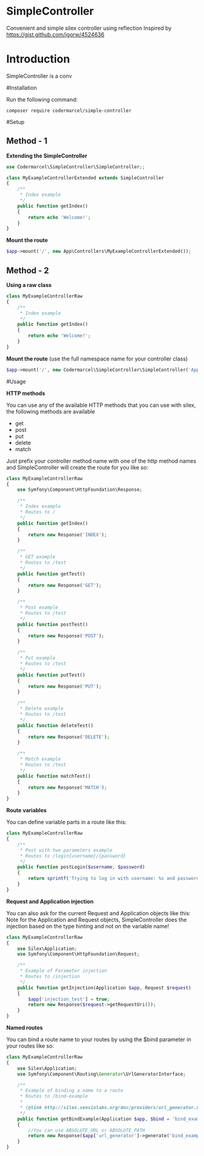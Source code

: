 # SimpleController
Convenient and simple silex controller using reflection
Inspired by https://gist.github.com/igorw/4524636

# Introduction

SimpleController is a conv

#Installation

Run the following command:

```shell
composer require codermarcel/simple-controller
```

#Setup

## Method - 1

**Extending the SimpleController**

```php
use Codermarcel\SimpleController\SimpleController;;

class MyExampleControllerExtended extends SimpleController
{
	/**
	 * Index example
	 */
	public function getIndex()
	{
		return echo 'Welcome!';
	}
}
```

**Mount the route**

```php
$app->mount('/', new App\Controllers\MyExampleControllerExtended());
```

## Method - 2

**Using a raw class**

```php
class MyExampleControllerRaw
{
	/**
	 * Index example
	 */
	public function getIndex()
	{
		return echo 'Welcome!';
	}
}
```

**Mount the route** (use the full namespace name for your controller class)

```php
$app->mount('/', new Codermarcel\SimpleController\SimpleController('App\Controllers\MyExampleControllerRaw'));
```

#Usage

**HTTP methods**

You can use any of the available HTTP methods that you can use with silex,
the following methods are available

- get
- post
- put
- delete
- match

Just prefix your controller method name with one of the http method names and SimpleController will
create the route for you like so:

```php
class MyExampleControllerRaw
{
	use Symfony\Component\HttpFoundation\Response;

	/**
	 * Index example
	 * Routes to /
	 */
	public function getIndex()
	{
		return new Response('INDEX');
	}

	/**
	 * GET example
	 * Routes to /test
	 */
	public function getTest()
	{
		return new Response('GET');
	}

	/**
	 * Post example
	 * Routes to /test
	 */
	public function postTest()
	{
		return new Response('POST');
	}

	/**
	 * Put example
	 * Routes to /test
	 */
	public function putTest()
	{
		return new Response('PUT');
	}

	/**
	 * Delete example
	 * Routes to /test
	 */
	public function deleteTest()
	{
		return new Response('DELETE');
	}

	/**
	 * Match example
	 * Routes to /test
	 */
	public function matchTest()
	{
		return new Response('MATCH');
	}
}
```


**Route variables**

You can define variable parts in a route like this:

```php
class MyExampleControllerRaw
{
	/**
	 * Post with two parameters example
	 * Routes to /login{username}/{password}
	 */
	public function postLogin($username, $password)
	{
		return sprintf('Trying to log in with username: %s and password: %s', $username, $password);
	}
}
```

**Request and Application injection**

You can also ask for the current Request and Application objects like this:
Note for the Application and Request objects, SimpleController does the injection based on the type hinting and not on the variable name!

```php
class MyExampleControllerRaw
{
	use Silex\Application;
	use Symfony\Component\HttpFoundation\Request;

	/**
	 * Example of Parameter injection
	 * Routes to /injection
	 */
	public function getInjection(Application $app, Request $request)
	{
		$app['injection_test'] = true;
		return new Response($request->getRequestUri());
	}
}
```



**Named routes**

You can bind a route name to your routes by using the $bind parameter in your routes like so:

```php
class MyExampleControllerRaw
{
	use Silex\Application;
	use Symfony\Component\Routing\Generator\UrlGeneratorInterface;

	/**
	 * Example of binding a name to a route
	 * Routes to /bind-example
	 *
	 * {@link http://silex.sensiolabs.org/doc/providers/url_generator.html#usage}
	 */
	public function getBindExample(Application $app, $bind = 'bind_example')
	{
		//You can use ABSOLUTE_URL or ABSOLUTE_PATH
		return new Response($app['url_generator']->generate('bind_example', array(), UrlGeneratorInterface::ABSOLUTE_PATH));
	}
}
```
